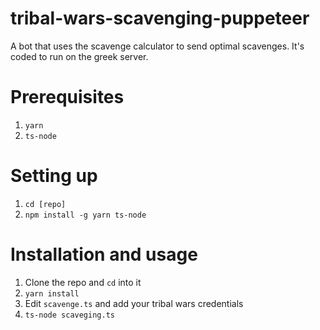 # tribal-wars-scavenging-puppeteer
A bot that uses the scavenge calculator to send optimal scavenges. It's coded to run on the greek server.

# Prerequisites 
1. `yarn`
2. `ts-node`

# Setting up
1. `cd [repo]`
2. `npm install -g yarn ts-node`

# Installation and usage
1. Clone the repo and `cd` into it
2. `yarn install`
3. Edit `scavenge.ts` and add your tribal wars credentials
4. `ts-node scaveging.ts`
